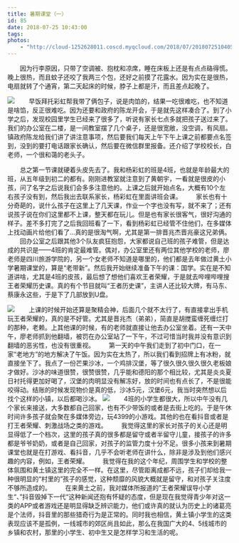 ```yaml
---
title: 暑期课堂（一）
id: 85
date: 2018-07-25 10:43:00
tags:
photos:
    - "http://cloud-1252628011.coscd.myqcloud.com/2018/07/20180725104050.jpg"
---
```

　　因为行李原因，只带了空调被、抱枕和凉席，睡在床板上还是有点点硌得慌。晚上很热，而且蚊子还咬了我两三个包，还好之前摸了花露水。因为实在是很热，电扇就转了个通宵，第二天起床的时候，脖子上都是汗，而且差点起晚了。

![](http://cloud-1252628011.coscd.myqcloud.com/2018/07/20180725115645.jpg)
　　早饭拜托彩虹帮我带了俩包子，说是肉馅的，结果一吃很难吃，也不知道是啥馅，反正很难吃。因为还要和政府的陈龙开会，于是就先这样凑合了。到了小学之后，发现校园里学生已经来了很多了，听说有家长七点多就把孩子送过来了。我们的办公室在二楼，是一间教室摆了几个桌子，还是很宽敞，没空调，有风扇。镇政府陈龙给我们讲了讲注意事项，然后要我们每天上午下午上课之前都要点名签到，没到的要打电话跟家长确认，然后要在微信群里报备。还介绍了学校校长，白老师，一个很和蔼的老头子。

　　总之第一节课就硬着头皮先去了。我和杨彩虹的班是4班，也就是年龄最大的班，从五年级到初二的都有。刚刚进教室就注意到了黄朝宇，一看就是很皮的小孩，问了名字之后说我们会多多注意他的。上课之后就开始点名，大概有10个左右孩子没有到，然后我出去联系家长，杨彩虹在里面讲班会课。
　　家长也有十分奇葩的，说什么孩子在这里上了几天课，作业一个字也没有写，就不来了；还有说孩子说在你们这里都不上课，整天都在玩儿。但是也有家长很客气，很好沟通的样子。差不多打完了之后我回班看了一下，看到杨彩虹已经管不住他们，在多媒体上找动画片给他们看了...真的是很淘气啊，尤其是第一排晋兆杰晋兆豪这兄弟俩。
　　回办公室之后跟其他3个队友疯狂抱怨，大家都说自己班的孩子难管，但是达成的共识是——4班的肯定最难管。偶对，办公室里还有两位其他学校的老师，廖老师是四川旅游学院的，另一个女老师不知道是哪里的，他们都是去年做过黄土小学暑期课堂的，算是“老带新”。然后我开始继续准备下午的课：国学。实在是不知道讲啥，尤其是4班的皮孩，最后想了想他们喜欢王者荣耀，于是就去哔哩哔哩搜王者荣耀历史课。真的有个节目就叫“王者历史课”，主讲人还比较大牌，有马东、蔡康永这些，于是下了几部放到U盘。

![](http://cloud-1252628011.coscd.myqcloud.com/2018/07/20180724162525.jpg)
　　上课的时候开始还算是聚精会神，后面几个就不太行了，有直接拿出手机玩王者荣耀的，真的是不好管。尤其是晋兆杰（弟弟），简直是胡搅蛮缠死缠烂打的那种，老赖。上其他课的时候，有的老师就直接让他去办公室坐着。还有一天中午，廖老师抓到他翻墙，被罚在办公室站了一下午，不过可惜当时我并没有意识到翻墙的恶劣性，也没有很重视。
　　第一天的中午我们走到了初中门口，在一家“老地方”的地方解决了午饭。因为实在太热了，所以我们看到招牌上有冰粉，就直接坐下了。我点了一份芒果沙冰，一个鸡排汉堡，等了很久很久很久很久老板娘才做好。沙冰的味道很赞，很赞很赞，几乎能和德阳的那个相比较，尤其是炎炎夏日衬托得更加好喝了，汉堡的肉明显没有解冻好，放的时间也有点长了，不是很能咬得动。结账的时候发现物价是真的低，沙冰5元，汉堡6元，我当时突然想以后找个这样的小镇，以后都喝沙冰。
![](http://cloud-1252628011.coscd.myqcloud.com/2018/07/20180725104504.jpg)
　　4班的小学生都很大，所以中午没有几个家长来接送，大多数都自己回家，也有不少带饭的或者是去街上吃的。于是午休时间许多孩子就会聚在多媒体旁边，玩4399的小游戏。其他的也在看抖音或者是打王者荣耀、刺激战场之类的游戏。
　　我觉得这里的家长对孩子的关心还是明显得低了一个档次，这里的孩子真的很多都是留守或者半留守儿童，接孩子的许多都是爷爷奶奶，或者是自己回家，对孩子的监管力度十分不足。很多小孩来到暑期课堂也就是在打游戏、看抖音，几乎不会听老师在讲什么，除非是涉及到他们感兴趣的内容，例如，王者荣耀。
　　我觉得在我的这个年纪，周围学生和学校的整体氛围和黄土镇这里的完全不一样。在这里，尽管距离成都不远，孩子们却给我一种很明显的“村里的”孩子的感觉，这种颓靡的风貌大概就是留守，和对孩子关注度不够所造成的。
　　在来黄土之前，我对媒体所报道的”王者荣耀误导小学生“、”抖音毁掉下一代“这种新闻还抱有怀疑的态度，但是现在我觉得青少年对这一类的APP或者游戏还是明显得缺乏辨识能力，他们或许真的就认为历史上的诸葛亮是个法师，抖音里的那些猎奇行为是正常的。同时我也相信，黄土镇小学生的这类表现应该不是孤例，一线城市的郊区尚且如此，那么在我国广大的4、5线城市的乡镇和农村，那里的小学生、初中生又是怎样学习和生活的呢。
